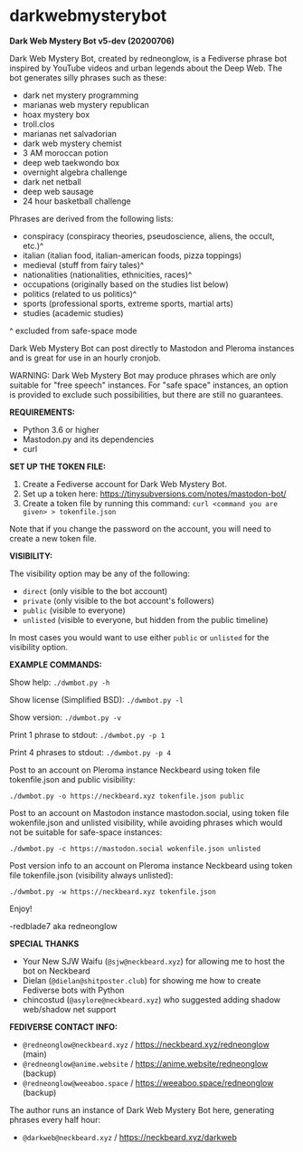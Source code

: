 # darkwebmysterybot

**Dark Web Mystery Bot v5-dev (20200706)**

Dark Web Mystery Bot, created by redneonglow, is a Fediverse phrase bot inspired by YouTube videos and urban legends about the Deep Web. The bot generates silly phrases such as these:

* dark net mystery programming
* marianas web mystery republican
* hoax mystery box
* troll.clos
* marianas net salvadorian
* dark web mystery chemist
* 3 AM moroccan potion
* deep web taekwondo box
* overnight algebra challenge 
* dark net netball
* deep web sausage
* 24 hour basketball challenge

Phrases are derived from the following lists:

* conspiracy (conspiracy theories, pseudoscience, aliens, the occult, etc.)^
* italian (italian food, italian-american foods, pizza toppings)
* medieval (stuff from fairy tales)^
* nationalities (nationalities, ethnicities, races)^
* occupations (originally based on the studies list below)
* politics (related to us politics)^
* sports (professional sports, extreme sports, martial arts)
* studies (academic studies)

^ excluded from safe-space mode

Dark Web Mystery Bot can post directly to Mastodon and Pleroma instances and is great for use in an hourly cronjob.

WARNING: Dark Web Mystery Bot may produce phrases which are only suitable for "free speech" instances. For "safe space" instances, an option is provided to exclude such possibilities, but there are still no guarantees.

**REQUIREMENTS:**

* Python 3.6 or higher
* Mastodon.py and its dependencies
* curl

**SET UP THE TOKEN FILE:**

1. Create a Fediverse account for Dark Web Mystery Bot.
2. Set up a token here: https://tinysubversions.com/notes/mastodon-bot/
3. Create a token file by running this command:
   `curl <command you are given> > tokenfile.json`

Note that if you change the password on the account, you will need to create a new token file.

**VISIBILITY:**

The visibility option may be any of the following:

* `direct` (only visible to the bot account)
* `private` (only visible to the bot account's followers)
* `public` (visible to everyone)
* `unlisted` (visible to everyone, but hidden from the public timeline)

In most cases you would want to use either `public` or `unlisted` for the visibility option.

**EXAMPLE COMMANDS:**

Show help: `./dwmbot.py -h`

Show license (Simplified BSD): `./dwmbot.py -l`

Show version: `./dwmbot.py -v`

Print 1 phrase to stdout: `./dwmbot.py -p 1`

Print 4 phrases to stdout: `./dwmbot.py -p 4`

Post to an account on Pleroma instance Neckbeard using token file tokenfile.json and public visibility:

`./dwmbot.py -o https://neckbeard.xyz tokenfile.json public`

Post to an account on Mastodon instance mastodon.social, using token file wokenfile.json and unlisted visibility, while avoiding phrases which would not be suitable for safe-space instances:

`./dwmbot.py -c https://mastodon.social wokenfile.json unlisted`

Post version info to an account on Pleroma instance Neckbeard using token file tokenfile.json (visibility always unlisted):

`./dwmbot.py -w https://neckbeard.xyz tokenfile.json`

Enjoy!

-redblade7 aka redneonglow

**SPECIAL THANKS**

* Your New SJW Waifu (`@sjw@neckbeard.xyz`) for allowing me to host the bot on Neckbeard
* Dielan (`@dielan@shitposter.club`) for showing me how to create Fediverse bots with Python
* chincostud (`@asylore@neckbeard.xyz`) who suggested adding shadow web/shadow net support

**FEDIVERSE CONTACT INFO:**

* `@redneonglow@neckbeard.xyz` / https://neckbeard.xyz/redneonglow (main)
* `@redneonglow@anime.website` / https://anime.website/redneonglow (backup)
* `@redneonglow@weeaboo.space` / https://weeaboo.space/redneonglow (backup)

The author runs an instance of Dark Web Mystery Bot here, generating phrases every half hour:

* `@darkweb@neckbeard.xyz` / https://neckbeard.xyz/darkweb
